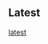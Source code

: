 <br>

## Latest

[latest](https://github.com/repatterning/latest)


<br>
<br>

<br>
<br>

<br>
<br>

<br>
<br>
